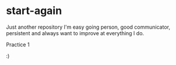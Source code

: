 # start-again
Just another repository
I'm easy going person, good communicator, persistent 
and always want to improve at everything I do.


Practice 1

:)
